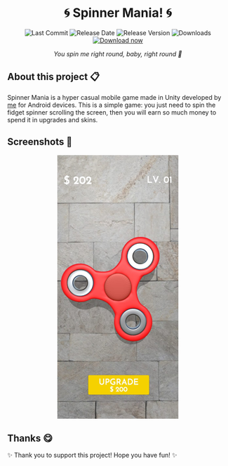 <div align="center">

# 🌀 Spinner Mania! 🌀

![Last Commit](https://img.shields.io/github/last-commit/dannesx/spinner-mania) ![Release Date](https://img.shields.io/github/release-date/dannesx/spinner-mania) ![Release Version](https://img.shields.io/github/v/release/dannesx/spinner-mania) 
![Downloads](https://img.shields.io/github/downloads/dannesx/spinner-mania/total) [![Download now](https://img.shields.io/badge/-download%20now-blueviolet)](https://github.com/dannesx/spinner-mania/releases/download/v0.1.0/Spinner-Mania-v0.1.0.apk)

_You spin me right round, baby, right round 🎵_

</div>

## About this project 📋

Spinner Mania is a hyper casual mobile game made in Unity developed by [me](https://github.com/dannesx) for Android devices. This is a simple game: you just need to spin the fidget spinner scrolling the screen, then you will earn so much money to spend it in upgrades and skins.

## Screenshots 📸 

<div align="center">
  <img src="https://raw.githubusercontent.com/dannesx/spinner-mania/main/Repo/Images/screenshot.jpg" height="600"/>
</div>

## Thanks 😋

✨ Thank you to support this project! Hope you have fun! ✨
